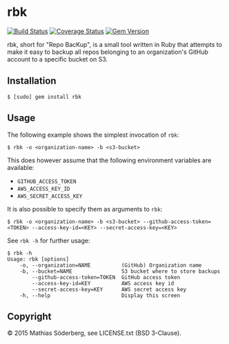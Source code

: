 # rbk

[![Build Status](https://travis-ci.org/mthssdrbrg/rbk.svg?branch=master)](https://travis-ci.org/mthssdrbrg/rbk)
[![Coverage Status](https://coveralls.io/repos/mthssdrbrg/rbk/badge.svg?branch=master)](https://coveralls.io/r/mthssdrbrg/rbk?branch=master)
[![Gem Version](https://badge.fury.io/rb/rbk.svg)](http://badge.fury.io/rb/rbk)

rbk, short for "Repo BacKup", is a small tool written in Ruby that attempts to
make it easy to backup all repos belonging to an organization's GitHub
account to a specific bucket on S3.

## Installation

```shell
$ [sudo] gem install rbk
```

## Usage

The following example shows the simplest invocation of `rbk`:

```shell
$ rbk -o <organization-name> -b <s3-bucket>
```

This does however assume that the following environment variables are available:

- `GITHUB_ACCESS_TOKEN`
- `AWS_ACCESS_KEY_ID`
- `AWS_SECRET_ACCESS_KEY`

It is also possible to specify them as arguments to `rbk`:

```shell
$ rbk -o <organization-name> -b <s3-bucket> --github-access-token=<TOKEN> --access-key-id=<KEY> --secret-access-key=<KEY>
```

See `rbk -h` for further usage:

```shell
$ rbk -h
Usage: rbk [options]
    -o, --organization=NAME          (GitHub) Organization name
    -b, --bucket=NAME                S3 bucket where to store backups
        --github-access-token=TOKEN  GitHub access token
        --access-key-id=KEY          AWS access key id
        --secret-access-key=KEY      AWS secret access key
    -h, --help                       Display this screen
```

## Copyright

© 2015 Mathias Söderberg, see LICENSE.txt (BSD 3-Clause).
